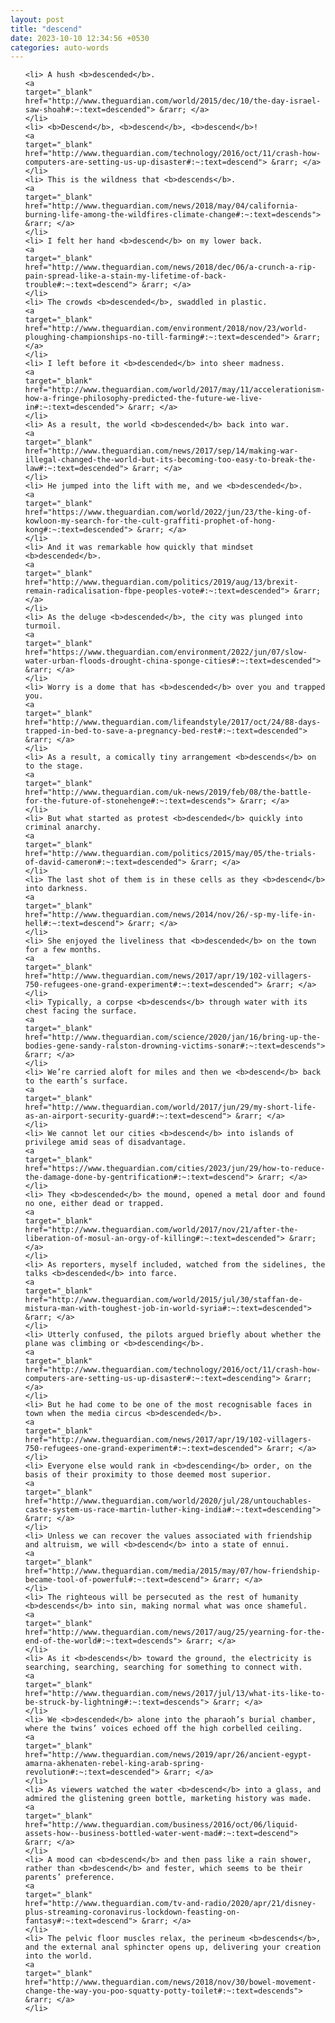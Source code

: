 ```yaml
---
layout: post
title: "descend"
date: 2023-10-10 12:34:56 +0530
categories: auto-words
---
```

<ol>

    <li> A hush <b>descended</b>.
    <a 
    target="_blank" 
    href="http://www.theguardian.com/world/2015/dec/10/the-day-israel-saw-shoah#:~:text=descended"> &rarr; </a>
    </li>
    <li> <b>Descend</b>, <b>descend</b>, <b>descend</b>!
    <a 
    target="_blank" 
    href="http://www.theguardian.com/technology/2016/oct/11/crash-how-computers-are-setting-us-up-disaster#:~:text=descend"> &rarr; </a>
    </li>
    <li> This is the wildness that <b>descends</b>.
    <a 
    target="_blank" 
    href="http://www.theguardian.com/news/2018/may/04/california-burning-life-among-the-wildfires-climate-change#:~:text=descends"> &rarr; </a>
    </li>
    <li> I felt her hand <b>descend</b> on my lower back.
    <a 
    target="_blank" 
    href="http://www.theguardian.com/news/2018/dec/06/a-crunch-a-rip-pain-spread-like-a-stain-my-lifetime-of-back-trouble#:~:text=descend"> &rarr; </a>
    </li>
    <li> The crowds <b>descended</b>, swaddled in plastic.
    <a 
    target="_blank" 
    href="http://www.theguardian.com/environment/2018/nov/23/world-ploughing-championships-no-till-farming#:~:text=descended"> &rarr; </a>
    </li>
    <li> I left before it <b>descended</b> into sheer madness.
    <a 
    target="_blank" 
    href="http://www.theguardian.com/world/2017/may/11/accelerationism-how-a-fringe-philosophy-predicted-the-future-we-live-in#:~:text=descended"> &rarr; </a>
    </li>
    <li> As a result, the world <b>descended</b> back into war.
    <a 
    target="_blank" 
    href="http://www.theguardian.com/news/2017/sep/14/making-war-illegal-changed-the-world-but-its-becoming-too-easy-to-break-the-law#:~:text=descended"> &rarr; </a>
    </li>
    <li> He jumped into the lift with me, and we <b>descended</b>.
    <a 
    target="_blank" 
    href="https://www.theguardian.com/world/2022/jun/23/the-king-of-kowloon-my-search-for-the-cult-graffiti-prophet-of-hong-kong#:~:text=descended"> &rarr; </a>
    </li>
    <li> And it was remarkable how quickly that mindset <b>descended</b>.
    <a 
    target="_blank" 
    href="http://www.theguardian.com/politics/2019/aug/13/brexit-remain-radicalisation-fbpe-peoples-vote#:~:text=descended"> &rarr; </a>
    </li>
    <li> As the deluge <b>descended</b>, the city was plunged into turmoil.
    <a 
    target="_blank" 
    href="https://www.theguardian.com/environment/2022/jun/07/slow-water-urban-floods-drought-china-sponge-cities#:~:text=descended"> &rarr; </a>
    </li>
    <li> Worry is a dome that has <b>descended</b> over you and trapped you.
    <a 
    target="_blank" 
    href="http://www.theguardian.com/lifeandstyle/2017/oct/24/88-days-trapped-in-bed-to-save-a-pregnancy-bed-rest#:~:text=descended"> &rarr; </a>
    </li>
    <li> As a result, a comically tiny arrangement <b>descends</b> on to the stage.
    <a 
    target="_blank" 
    href="http://www.theguardian.com/uk-news/2019/feb/08/the-battle-for-the-future-of-stonehenge#:~:text=descends"> &rarr; </a>
    </li>
    <li> But what started as protest <b>descended</b> quickly into criminal anarchy.
    <a 
    target="_blank" 
    href="http://www.theguardian.com/politics/2015/may/05/the-trials-of-david-cameron#:~:text=descended"> &rarr; </a>
    </li>
    <li> The last shot of them is in these cells as they <b>descend</b> into darkness.
    <a 
    target="_blank" 
    href="http://www.theguardian.com/news/2014/nov/26/-sp-my-life-in-hell#:~:text=descend"> &rarr; </a>
    </li>
    <li> She enjoyed the liveliness that <b>descended</b> on the town for a few months.
    <a 
    target="_blank" 
    href="http://www.theguardian.com/news/2017/apr/19/102-villagers-750-refugees-one-grand-experiment#:~:text=descended"> &rarr; </a>
    </li>
    <li> Typically, a corpse <b>descends</b> through water with its chest facing the surface.
    <a 
    target="_blank" 
    href="http://www.theguardian.com/science/2020/jan/16/bring-up-the-bodies-gene-sandy-ralston-drowning-victims-sonar#:~:text=descends"> &rarr; </a>
    </li>
    <li> We’re carried aloft for miles and then we <b>descend</b> back to the earth’s surface.
    <a 
    target="_blank" 
    href="http://www.theguardian.com/world/2017/jun/29/my-short-life-as-an-airport-security-guard#:~:text=descend"> &rarr; </a>
    </li>
    <li> We cannot let our cities <b>descend</b> into islands of privilege amid seas of disadvantage.
    <a 
    target="_blank" 
    href="https://www.theguardian.com/cities/2023/jun/29/how-to-reduce-the-damage-done-by-gentrification#:~:text=descend"> &rarr; </a>
    </li>
    <li> They <b>descended</b> the mound, opened a metal door and found no one, either dead or trapped.
    <a 
    target="_blank" 
    href="http://www.theguardian.com/world/2017/nov/21/after-the-liberation-of-mosul-an-orgy-of-killing#:~:text=descended"> &rarr; </a>
    </li>
    <li> As reporters, myself included, watched from the sidelines, the talks <b>descended</b> into farce.
    <a 
    target="_blank" 
    href="http://www.theguardian.com/world/2015/jul/30/staffan-de-mistura-man-with-toughest-job-in-world-syria#:~:text=descended"> &rarr; </a>
    </li>
    <li> Utterly confused, the pilots argued briefly about whether the plane was climbing or <b>descending</b>.
    <a 
    target="_blank" 
    href="http://www.theguardian.com/technology/2016/oct/11/crash-how-computers-are-setting-us-up-disaster#:~:text=descending"> &rarr; </a>
    </li>
    <li> But he had come to be one of the most recognisable faces in town when the media circus <b>descended</b>.
    <a 
    target="_blank" 
    href="http://www.theguardian.com/news/2017/apr/19/102-villagers-750-refugees-one-grand-experiment#:~:text=descended"> &rarr; </a>
    </li>
    <li> Everyone else would rank in <b>descending</b> order, on the basis of their proximity to those deemed most superior.
    <a 
    target="_blank" 
    href="http://www.theguardian.com/world/2020/jul/28/untouchables-caste-system-us-race-martin-luther-king-india#:~:text=descending"> &rarr; </a>
    </li>
    <li> Unless we can recover the values associated with friendship and altruism, we will <b>descend</b> into a state of ennui.
    <a 
    target="_blank" 
    href="http://www.theguardian.com/media/2015/may/07/how-friendship-became-tool-of-powerful#:~:text=descend"> &rarr; </a>
    </li>
    <li> The righteous will be persecuted as the rest of humanity <b>descends</b> into sin, making normal what was once shameful.
    <a 
    target="_blank" 
    href="http://www.theguardian.com/news/2017/aug/25/yearning-for-the-end-of-the-world#:~:text=descends"> &rarr; </a>
    </li>
    <li> As it <b>descends</b> toward the ground, the electricity is searching, searching, searching for something to connect with.
    <a 
    target="_blank" 
    href="http://www.theguardian.com/news/2017/jul/13/what-its-like-to-be-struck-by-lightning#:~:text=descends"> &rarr; </a>
    </li>
    <li> We <b>descended</b> alone into the pharaoh’s burial chamber, where the twins’ voices echoed off the high corbelled ceiling.
    <a 
    target="_blank" 
    href="http://www.theguardian.com/news/2019/apr/26/ancient-egypt-amarna-akhenaten-rebel-king-arab-spring-revolution#:~:text=descended"> &rarr; </a>
    </li>
    <li> As viewers watched the water <b>descend</b> into a glass, and admired the glistening green bottle, marketing history was made.
    <a 
    target="_blank" 
    href="http://www.theguardian.com/business/2016/oct/06/liquid-assets-how--business-bottled-water-went-mad#:~:text=descend"> &rarr; </a>
    </li>
    <li> A mood can <b>descend</b> and then pass like a rain shower, rather than <b>descend</b> and fester, which seems to be their parents’ preference.
    <a 
    target="_blank" 
    href="http://www.theguardian.com/tv-and-radio/2020/apr/21/disney-plus-streaming-coronavirus-lockdown-feasting-on-fantasy#:~:text=descend"> &rarr; </a>
    </li>
    <li> The pelvic floor muscles relax, the perineum <b>descends</b>, and the external anal sphincter opens up, delivering your creation into the world.
    <a 
    target="_blank" 
    href="http://www.theguardian.com/news/2018/nov/30/bowel-movement-change-the-way-you-poo-squatty-potty-toilet#:~:text=descends"> &rarr; </a>
    </li>
